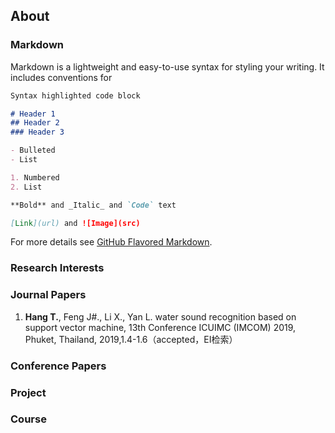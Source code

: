 ## About



### Markdown

Markdown is a lightweight and easy-to-use syntax for styling your writing. It includes conventions for

```markdown
Syntax highlighted code block

# Header 1
## Header 2
### Header 3

- Bulleted
- List

1. Numbered
2. List

**Bold** and _Italic_ and `Code` text

[Link](url) and ![Image](src)
```

For more details see [GitHub Flavored Markdown](https://guides.github.com/features/mastering-markdown/).

### Research Interests



### Journal Papers
1. **Hang T.**, Feng J#., Li X., Yan L. water sound recognition based on support vector machine,
13th Conference ICUIMC (IMCOM) 2019, Phuket, Thailand, 2019,1.4-1.6（accepted，EI检索）

### Conference Papers



### Project



### Course


